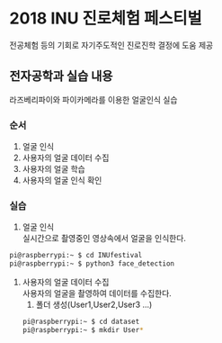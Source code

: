# 2018 INU 진로체험 페스티벌
전공체험 등의 기회로 자기주도적인 진로진학 결정에 도움 제공
## 전자공학과 실습 내용
라즈베리파이와 파이카메라를 이용한 얼굴인식 실습
### 순서
1. 얼굴 인식
1. 사용자의 얼굴 데이터 수집
1. 사용자의 얼굴 학습
1. 사용자의 얼굴 인식 확인
### 실습
1. 얼굴 인식<br>
   실시간으로 촬영중인 영상속에서 얼굴을 인식한다.
```bash
pi@raspberrypi:~ $ cd INUfestival
pi@raspberrypi:~ $ python3 face_detection
```
1. 사용자의 얼굴 데이터 수집<br>
   사용자의 얼굴을 촬영하여 데이터를 수집한다.
   1. 폴더 생성(User1,User2,User3 ...)
   ```bash
   pi@raspberrypi:~ $ cd dataset
   pi@raspberrypi:~ $ mkdir User*
   ```


